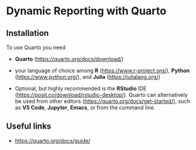# Dynamic Reporting with Quarto

## Installation

To use Quarto you need 

* **Quarto** (<https://quarto.org/docs/download/>)

* your language of choice among **R** (<https://www.r-project.org/>), **Python**
  (<https://www.python.org/>), and **Julia** (<https://julialang.org/>)
  
* Optional, but highly recommended is the **RStudio** IDE
  (<https://posit.co/download/rstudio-desktop/>). Quarto can alternatively be
  used from other editors (<https://quarto.org/docs/get-started/>), such as **VS
  Code**, **Jupyter**, **Emacs**, or from the command line.
  
## Useful links

* <https://quarto.org/docs/guide/>
